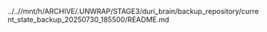 ../..//mnt/h/ARCHIVE/.UNWRAP/STAGE3/duri_brain/backup_repository/current_state_backup_20250730_185500/README.md